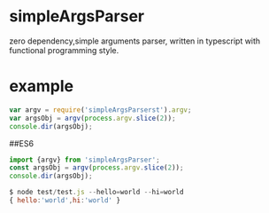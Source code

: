 # simpleArgsParser
zero dependency,simple arguments parser, written in typescript with functional programming style.

# example

``` js
var argv = require('simpleArgsParserst').argv;
var argsObj = argv(process.argv.slice(2));
console.dir(argsObj);
```
##ES6
``` js
import {argv} from 'simpleArgsParser';
const argsObj = argv(process.argv.slice(2));
console.dir(argsObj);
```

``` js
$ node test/test.js --hello=world --hi=world
{ hello:'world',hi:'world' }
```


